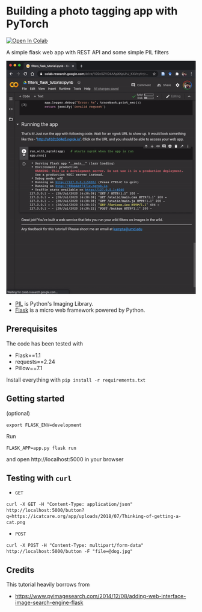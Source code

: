 Building a photo tagging app with PyTorch
=========================================

[![Open In Colab](https://colab.research.google.com/assets/colab-badge.svg)](https://colab.research.google.com/github/kampta/AI4ALL/blob/master/simple_filters_in_action/filters_flask_tutorial.ipynb)

A simple flask web app with REST API and some simple PIL filters

![filters_in_action](imgs/filters.gif)

* [PIL](https://pillow.readthedocs.io/en/stable/) is Python's Imaging Library.
* [Flask](http://flask.pocoo.org/) is a micro web framework powered by Python.

## Prerequisites

The code has been tested with
* Flask==1.1
* requests==2.24
* Pillow==7.1

Install everything with `pip install -r requirements.txt`

## Getting started

(optional)
```
export FLASK_ENV=development
```

Run
```
FLASK_APP=app.py flask run
```

and open http://localhost:5000 in your browser

## Testing with `curl`

* `GET`
```
curl -X GET -H "Content-Type: application/json" http://localhost:5000/button?q=https://icatcare.org/app/uploads/2018/07/Thinking-of-getting-a-cat.png
```

* `POST`
```
curl -X POST -H "Content-Type: multipart/form-data" http://localhost:5000/button -F "file=@dog.jpg"
```

## Credits

This tutorial heavily borrows from

* https://www.pyimagesearch.com/2014/12/08/adding-web-interface-image-search-engine-flask